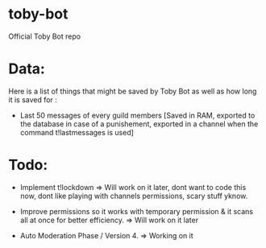 # toby-bot
Official Toby Bot repo

# Data:
Here is a list of things that might be saved by Toby Bot as well as how long it is saved for :
- Last 50 messages of every guild members [Saved in RAM, exported to the database in case of a punishement, exported in a channel when the command t!lastmessages is used]

# Todo:
- Implement t!lockdown  => Will work on it later, dont want to code this now, dont like playing with channels permissions, scary stuff yknow.

- Improve permissions so it works with temporary permission & it scans all at once for better efficiency. => Will work on it later
                
- Auto Moderation Phase / Version 4. => Working on it